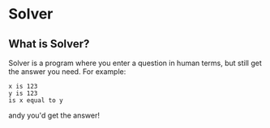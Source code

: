 # Solver
## What is Solver?
Solver is a program where you enter a question in human terms, but
still get the answer you need. For example:

    x is 123
    y is 123
    is x equal to y
    
andy you'd get the answer!